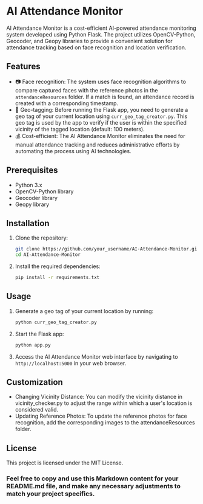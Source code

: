 # AI Attendance Monitor

AI Attendance Monitor is a cost-efficient AI-powered attendance monitoring system developed using Python Flask. The project utilizes OpenCV-Python, Geocoder, and Geopy libraries to provide a convenient solution for attendance tracking based on face recognition and location verification.

## Features

- :camera: Face recognition: The system uses face recognition algorithms to compare captured faces with the reference photos in the `attendanceResources` folder. If a match is found, an attendance record is created with a corresponding timestamp.
- :round_pushpin: Geo-tagging: Before running the Flask app, you need to generate a geo tag of your current location using `curr_geo_tag_creator.py`. This geo tag is used by the app to verify if the user is within the specified vicinity of the tagged location (default: 100 meters).
- :moneybag: Cost-efficient: The AI Attendance Monitor eliminates the need for manual attendance tracking and reduces administrative efforts by automating the process using AI technologies.

## Prerequisites

- Python 3.x
- OpenCV-Python library
- Geocoder library
- Geopy library

## Installation

1. Clone the repository:
   ```bash
   git clone https://github.com/your_username/AI-Attendance-Monitor.git
   cd AI-Attendance-Monitor
   ```
2. Install the required dependencies:
   ```bash
   pip install -r requirements.txt
   ```
## Usage
1. Generate a geo tag of your current location by running:
   ```bash
   python curr_geo_tag_creator.py
   ```
2. Start the Flask app:
   ```bash
   python app.py
   ```
3. Access the AI Attendance Monitor web interface by navigating to ` http://localhost:5000 ` in your web browser.

## Customization
- Changing Vicinity Distance: You can modify the vicinity distance in vicinity_checker.py to adjust the range within which a user's location is considered valid.
- Updating Reference Photos: To update the reference photos for face recognition, add the corresponding images to the attendanceResources folder.

## License
This project is licensed under the MIT License.

### Feel free to copy and use this Markdown content for your README.md file, and make any necessary adjustments to match your project specifics.
